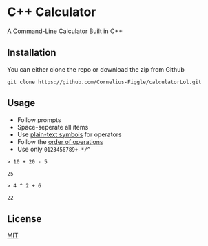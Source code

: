 
# C++ Calculator

A Command-Line Calculator Built in C++

## Installation

You can either clone the repo or download the zip from Github

```shell
git clone https://github.com/Cornelius-Figgle/calculatorLol.git
```

## Usage

- Follow prompts
- Space-seperate all items
- Use [plain-text symbols](https://www.purplemath.com/modules/mathtext.htm) for operators
- Follow the [order of operations](https://en.wikipedia.org/wiki/Order_of_operations)
- Use only `0123456789+-*/^`

```shell
> 10 + 20 - 5

25

> 4 ^ 2 + 6

22
```

## License

[MIT](https://choosealicense.com/licenses/mit/)
